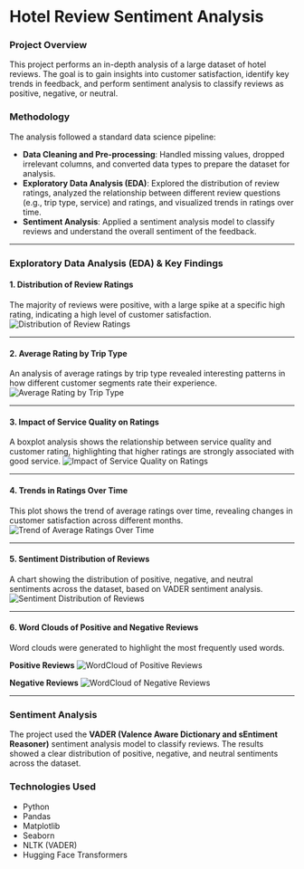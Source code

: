 # Hotel Review Sentiment Analysis

### **Project Overview**
This project performs an in-depth analysis of a large dataset of hotel reviews. The goal is to gain insights into customer satisfaction, identify key trends in feedback, and perform sentiment analysis to classify reviews as positive, negative, or neutral.

### **Methodology**
The analysis followed a standard data science pipeline:
- **Data Cleaning and Pre-processing**: Handled missing values, dropped irrelevant columns, and converted data types to prepare the dataset for analysis.
- **Exploratory Data Analysis (EDA)**: Explored the distribution of review ratings, analyzed the relationship between different review questions (e.g., trip type, service) and ratings, and visualized trends in ratings over time.
- **Sentiment Analysis**: Applied a sentiment analysis model to classify reviews and understand the overall sentiment of the feedback.

---

### **Exploratory Data Analysis (EDA) & Key Findings**

#### **1. Distribution of Review Ratings**
The majority of reviews were positive, with a large spike at a specific high rating, indicating a high level of customer satisfaction.
![Distribution of Review Ratings](<https://i.imgur.com/XtSO3Ya.png>)

---

#### **2. Average Rating by Trip Type**
An analysis of average ratings by trip type revealed interesting patterns in how different customer segments rate their experience.
![Average Rating by Trip Type](<https://i.imgur.com/ciEll8A.png>)

---

#### **3. Impact of Service Quality on Ratings**
A boxplot analysis shows the relationship between service quality and customer rating, highlighting that higher ratings are strongly associated with good service.
![Impact of Service Quality on Ratings](<https://i.imgur.com/P0sKNm6.png>)

---

#### **4. Trends in Ratings Over Time**
This plot shows the trend of average ratings over time, revealing changes in customer satisfaction across different months.
![Trend of Average Ratings Over Time](<https://i.imgur.com/D3lzdqa.png>)

---

#### **5. Sentiment Distribution of Reviews**
A chart showing the distribution of positive, negative, and neutral sentiments across the dataset, based on VADER sentiment analysis.
![Sentiment Distribution of Reviews](<https://i.imgur.com/NQCYoNq.png>)

---

#### **6. Word Clouds of Positive and Negative Reviews**
Word clouds were generated to highlight the most frequently used words.

**Positive Reviews**
![WordCloud of Positive Reviews](<https://i.imgur.com/Fd78CE8.png>)

**Negative Reviews**
![WordCloud of Negative Reviews](<https://i.imgur.com/UEDwr6y.png>)

---

### **Sentiment Analysis**
The project used the **VADER (Valence Aware Dictionary and sEntiment Reasoner)** sentiment analysis model to classify reviews. The results showed a clear distribution of positive, negative, and neutral sentiments across the dataset.

### **Technologies Used**
- Python
- Pandas
- Matplotlib
- Seaborn
- NLTK (VADER)
- Hugging Face Transformers
